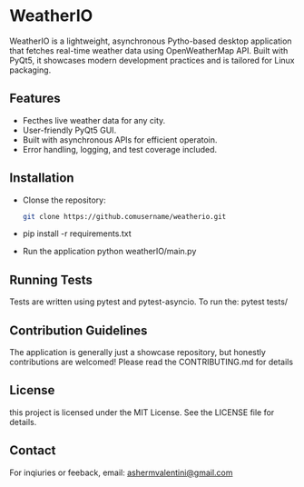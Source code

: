 # WeatherIO
WeatherIO is a lightweight, asynchronous Pytho-based desktop application that fetches real-time weather data using OpenWeatherMap API. Built with PyQt5, it showcases modern development practices and is tailored for Linux packaging.

## Features
- Fecthes live weather data for any city.
- User-friendly PyQt5 GUI.
- Built with asynchronous APIs for efficient operatoin.
- Error handling, logging, and test coverage included.

## Installation

- Clonse the repository:
    ```bash
    git clone https://github.comusername/weatherio.git

- pip install -r requirements.txt

- Run the application
    python weatherIO/main.py

## Running Tests
Tests are written using pytest and pytest-asyncio. To run the:
pytest tests/

## Contribution Guidelines
The application is generally just a showcase repository, but honestly contributions are welcomed! Please read the CONTRIBUTING.md for details

## License
this project is licensed under the MIT License. See the LICENSE file for details.

## Contact
For inqiuries or feeback, email: ashermvalentini@gmail.com

